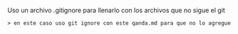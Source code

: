 Uso un archivo .gitignore para llenarlo con los archivos que no sigue el git

    > en este caso uso git ignore con este qanda.md para que no lo agregue